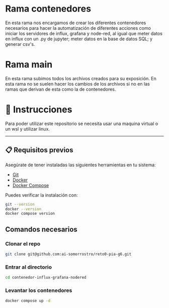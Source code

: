# Rama contenedores

En esta rama nos encargamos de crear los diferentes contenedores necesarios para hacer la automatización de diferentes acciones como iniciar los servidores de influx, grafana y node-red, al igual que meter datos en influx con un .py de jupyter; meter datos en la base de datos SQL; y generar csv's.

# Rama main

En esta rama subimos todos los archivos creados para su exposición. En esta rama no se suelen hacer los cambios de los archivos si no en las ramas que derivan de esta como la de contenedores.

# 🚀 Instrucciones

Para poder utilizar este repositorio se necesita usar una maquina virtual o un wsl y utilizar linux.

---

## 📋 Requisitos previos

Asegúrate de tener instaladas las siguientes herramientas en tu sistema:

- [Git](https://git-scm.com/)
- [Docker](https://docs.docker.com/get-docker/)
- [Docker Compose](https://docs.docker.com/compose/)

Puedes verificar la instalación con:
```bash
git --version
docker --version
docker compose version
```
## Comandos necesarios

### Clonar el repo

```bash
git clone git@github.com:ai-somorrostro/reto0-pia-g6.git
```

### Entrar al directorio

```bash
cd contenedor-influx-grafana-nodered
```

### Levantar los contenedores

```bash
docker compose up -d
```
